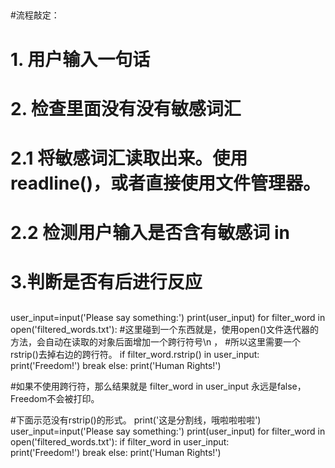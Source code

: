 ##
#流程敲定：
# 1. 用户输入一句话
# 2. 检查里面没有没有敏感词汇
#     2.1  将敏感词汇读取出来。使用readline()，或者直接使用文件管理器。
#     2.2  检测用户输入是否含有敏感词  in
# 3.判断是否有后进行反应
##

user_input=input('Please say something:')
print(user_input)
for filter_word in open('filtered_words.txt'):
     #这里碰到一个东西就是，使用open()文件迭代器的方法，会自动在读取的对象后面增加一个跨行符号\n ，
     #所以这里需要一个rstrip()去掉右边的跨行符。
    if filter_word.rstrip() in user_input:    
        print('Freedom!')
        break
else:
    print('Human Rights!')


#如果不使用跨行符，那么结果就是 filter_word in user_input 永远是false， Freedom不会被打印。

#下面示范没有rstrip()的形式。
print('这是分割线，哦啦啦啦啦')
user_input=input('Please say something:')
print(user_input)
for filter_word in open('filtered_words.txt'):
    if filter_word in user_input:    
        print('Freedom!')
        break
else:
    print('Human Rights!')
